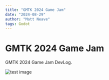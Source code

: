 ```yaml
---
title: "GMTK 2024 Game Jam"
date: "2024-08-29"
author: "Matt Neave"
tags: Godot
---
```


# GMTK 2024 Game Jam

GMTK 2024 Game Jam DevLog.


![test image](./personalSite/shape_esacape_0.png)